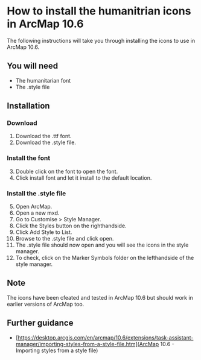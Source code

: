 # How to install the humanitrian icons in ArcMap 10.6
The following instructions will take you through installing the icons to use in ArcMap 10.6. 

## You will need
* The humanitarian font
* The .style file

## Installation
### Download
1. Download the .ttf font.
2. Download the .style file.

### Install the font
3. Double click on the font to open the font.
4. Click install font and let it install to the default location.

### Install the .style file
5. Open ArcMap.
6. Open a new mxd.
7. Go to Customise > Style Manager.
8. Click the Styles button on the righthandside.
9. Click Add Style to List.
10. Browse to the .style file and click open.
11. The .style file should now open and you will see the icons in the style manager.
12. To check, click on the Marker Symbols folder on the lefthandside of the style manager.

## Note
The icons have been cfeated and tested in ArcMap 10.6 but should work in earlier versions of ArcMap too.

## Further guidance
* [https://desktop.arcgis.com/en/arcmap/10.6/extensions/task-assistant-manager/importing-styles-from-a-style-file.htm](ArcMap 10.6 - Importing styles from a style file)